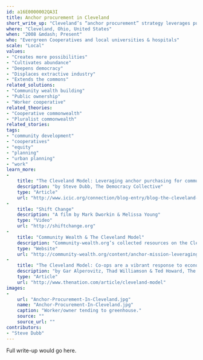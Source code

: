 ```yaml
---
id: a16E0000002QA3I
title: Anchor procurement in Cleveland
short_write_up: "Cleveland’s “anchor procurement” strategy leverages public or nonprofit, place-based anchor institutions — such as universities, hospitals, and local government — to use their purchasing power to seed community and employee-owned businesses in low-income communities. The Evergreen Cooperatives network, founded in 2009, now employs 100 people in three businesses—a commercial-scale laundry, a 3.25-acre greenhouse, and a solar and energy service business. Many cities have since launched similar efforts. Anchor procurement can also help support existing local businesses. For example, between 2005 and 2010, local procurement by University Hospitals as part of its $1.2-billion “Vision 2010” construction project generated nearly 1,000 jobs for Cleveland residents.   "
where: "Cleveland, Ohio, United States"
when: "2008 &mdash; Present"
who: "Evergreen Cooperatives and local universities & hospitals"
scale: "Local"
values:
- "Creates more possibilities"
- "Cultivates abundance"
- "Deepens democracy"
- "Displaces extractive industry"
- "Extends the commons"
related_solutions:
- "Community wealth building"
- "Public ownership"
- "Worker cooperative"
related_theories:
- "Cooperative commonwealth"
- "Pluralist commonwealth"
related_stories:
tags:
- "community development"
- "cooperatives"
- "equity"
- "planning"
- "urban planning"
- "work"
learn_more:
-
    title: "The Cleveland Model: Leveraging anchor purchasing for community benefit"
    description: "by Steve Dubb, The Democracy Collective"
    type: "Article"
    url: "http://www.icic.org/connection/blog-entry/blog-the-cleveland-model-leveraging-anchor-purchasing-for-community-benefit "
-
    title: "Shift Change"
    description: "A film by Mark Dworkin & Melissa Young"
    type: "Video"
    url: "http://shiftchange.org"
-
    title: "Community Wealth & The Cleveland Model"
    description: "Community-wealth.org’s collected resources on the Cleveland Model"
    type: "Website"
    url: "http://community-wealth.org/content/anchor-mission-leveraging-power-anchor-institutions-build-community-wealth"
-
    title: "The Cleveland Model: Co-ops are a vibrant response to economic distress"
    description: "by Gar Alperovitz, Thad Williamson & Ted Howard, The Nation"
    type: "Article"
    url: "http://www.thenation.com/article/cleveland-model"
images:
-
    url: "Anchor-Procurement-In-Cleveland.jpg"
    name: "Anchor-Procurement-In-Cleveland.jpg"
    caption: "Worker/owner tending to greenhouse."
    source: ""
    source_url: ""
contributors:
- "Steve Dubb"
---
```

Full write-up would go here.

